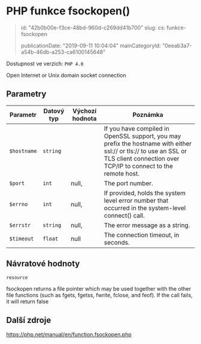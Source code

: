 PHP funkce fsockopen()
======================

> id: "42b0b00e-f3ce-48bd-960d-c269dd41b700"
> slug:
> 	cs: funkce-fsockopen
> 
> publicationDate: "2019-09-11 10:04:04"
> mainCategoryId: "0eeab3a7-a54b-46db-a253-ca6100145648"

Dostupnost ve verzích: `PHP 4.0`

Open Internet or Unix domain socket connection


Parametry
--------------

| Parametr | Datový typ | Výchozí hodnota | Poznámka |
|-----|-----|-----|-----|
| `$hostname` | `string` |  | If you have compiled in OpenSSL support, you may prefix the hostname with either ssl:// or tls:// to use an SSL or TLS client connection over TCP/IP to connect to the remote host. |
| `$port` | `int` | null, | The port number. |
| `$errno` | `int` | null, | If provided, holds the system level error number that occurred in the system-level connect() call. |
| `$errstr` | `string` | null, | The error message as a string. |
| `$timeout` | `float` | null | The connection timeout, in seconds. |


Návratové hodnoty
----------------

`resource`

fsockopen returns a file pointer which may be used
together with the other file functions (such as
fgets, fgetss,
fwrite, fclose, and
feof). If the call fails, it will return false

Další zdroje
------------

https://php.net/manual/en/function.fsockopen.php
